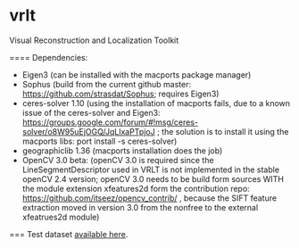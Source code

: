 vrlt
====

Visual Reconstruction and Localization Toolkit

====
Dependencies:
- Eigen3 (can be installed with the macports package manager)
- Sophus (build from the current github master: https://github.com/strasdat/Sophus; requires Eigen3)
- ceres-solver 1.10 (using the installation of macports fails, due to a known issue of the ceres-solver and Eigen3: https://groups.google.com/forum/#!msg/ceres-solver/o8W95uEjOGQ/JqLlxaPTpjoJ ; the solution is to install it using the macports libs: port install -s ceres-solver)
- geographiclib 1.36 (macports installation does the job)
- OpenCV 3.0 beta: (openCV 3.0 is required since the LineSegmentDescriptor used in VRLT is not implemented in the stable openCV 2.4 version; openCV 3.0 needs to be build form sources WITH the module extension xfeatures2d form the contribution repo: https://github.com/itseez/opencv_contrib/ , because the SIFT feature extraction moved in version 3.0 from the nonfree to the external xfeatrues2d module)

===
Test dataset <a href="http://jventura.net/sites/default/files/VillageDataset.zip">available here</a>.
